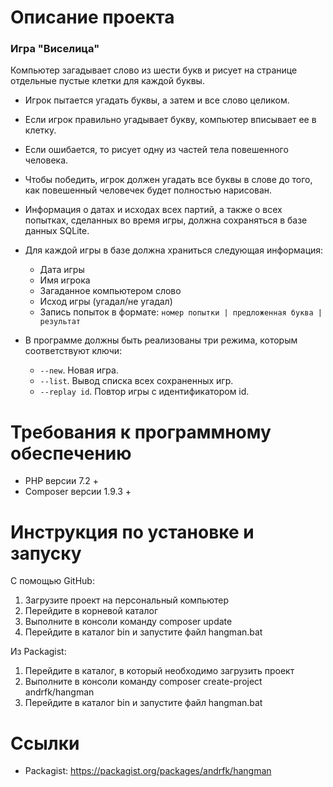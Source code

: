 # Описание проекта
### Игра "Виселица"

Компьютер загадывает слово из шести букв и рисует на странице отдельные пустые клетки для каждой буквы. 

* Игрок пытается угадать буквы, а затем и все слово целиком. 
* Если игрок правильно угадывает букву, компьютер вписывает ее в клетку.
* Если ошибается, то рисует одну из частей тела повешенного человека. 
* Чтобы победить, игрок должен угадать все буквы в слове до того, как повешенный человечек будет полностью нарисован.

* Информация о датах и исходах всех партий, а также о всех попытках, сделанных во время игры, должна сохраняться в базе данных SQLite.
* Для каждой игры в базе должна храниться следующая информация:
    * Дата игры
    * Имя игрока
    * Загаданное компьютером слово
    * Исход игры (угадал/не угадал)
    * Запись попыток в формате: 
      `номер попытки | предложенная буква | результат`
* В программе должны быть реализованы три режима, которым соответствуют ключи:
    * `--new`. Новая игра.
    * `--list`. Вывод списка всех сохраненных игр.
    * `--replay id`. Повтор игры с идентификатором id.

# Требования к программному обеспечению

* PHP версии 7.2 +
* Composer версии 1.9.3 +

# Инструкция по установке и запуску

С помощью GitHub:
1. Загрузите проект на персональный компьютер
2. Перейдите в корневой каталог
3. Выполните в консоли команду composer update
4. Перейдите в каталог bin и запустите файл hangman.bat

Из Packagist:
1. Перейдите в каталог, в который необходимо загрузить проект
2. Выполните в консоли команду composer create-project andrfk/hangman
3. Перейдите в каталог bin и запустите файл hangman.bat

# Ссылки

* Packagist: https://packagist.org/packages/andrfk/hangman
